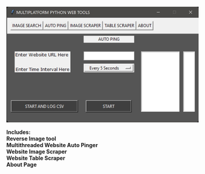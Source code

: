 ![Screenshot](appimg.jpg)

<b>Includes:<b><br />
Reverse Image tool\
Multithreaded Website Auto Pinger\
Website Image Scraper\
Website Table Scraper\
About Page
